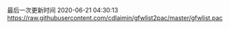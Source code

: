 最后一次更新时间 2020-06-21 04:30:13
https://raw.githubusercontent.com/cdlaimin/gfwlist2pac/master/gfwlist.pac

